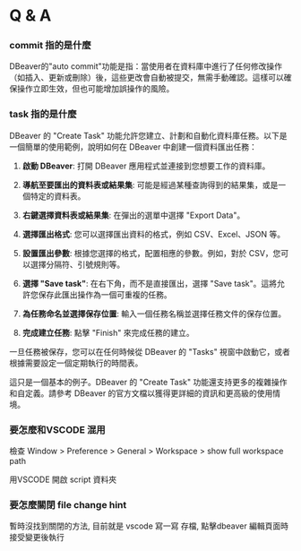 # Q & A 



### commit 指的是什麼

DBeaver的"auto commit"功能是指：當使用者在資料庫中進行了任何修改操作（如插入、更新或刪除）後，這些更改會自動被提交，無需手動確認。這樣可以確保操作立即生效，但也可能增加誤操作的風險。


### task 指的是什麼


DBeaver 的 "Create Task" 功能允許您建立、計劃和自動化資料庫任務。以下是一個簡單的使用範例，說明如何在 DBeaver 中創建一個資料匯出任務：

1. **啟動 DBeaver**:
   打開 DBeaver 應用程式並連接到您想要工作的資料庫。

2. **導航至要匯出的資料表或結果集**:
   可能是經過某種查詢得到的結果集，或是一個特定的資料表。

3. **右鍵選擇資料表或結果集**:
   在彈出的選單中選擇 "Export Data"。

4. **選擇匯出格式**:
   您可以選擇匯出資料的格式，例如 CSV、Excel、JSON 等。

5. **設置匯出參數**:
   根據您選擇的格式，配置相應的參數。例如，對於 CSV，您可以選擇分隔符、引號規則等。

6. **選擇 "Save task"**:
   在右下角，而不是直接匯出，選擇 "Save task"。這將允許您保存此匯出操作為一個可重複的任務。

7. **為任務命名並選擇保存位置**:
   輸入一個任務名稱並選擇任務文件的保存位置。

8. **完成建立任務**:
   點擊 "Finish" 來完成任務的建立。

一旦任務被保存，您可以在任何時候從 DBeaver 的 "Tasks" 視窗中啟動它，或者根據需要設定一個定期執行的時間表。

這只是一個基本的例子。DBeaver 的 "Create Task" 功能還支持更多的複雜操作和自定義。請參考 DBeaver 的官方文檔以獲得更詳細的資訊和更高級的使用情境。

### 要怎麼和VSCODE 混用

 檢查 Window > Preference > General > Workspace > show full workspace path

 用VSCODE 開啟 script 資料夾

### 要怎麼關閉  file change hint 

暫時沒找到關閉的方法, 目前就是 vscode 寫一寫 存檔,  點擊dbeaver 編輯頁面時 接受變更後執行



